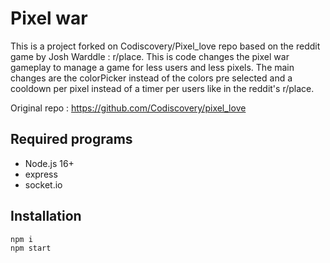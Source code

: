 # Pixel war 

This is a project forked on Codiscovery/Pixel_love repo based on the reddit game by Josh Warddle : r/place. This is code changes the pixel war gameplay to manage a game for less users and less pixels. The main changes are the colorPicker instead of the colors pre selected and a cooldown per pixel instead of a timer per users like in the reddit's r/place.

Original repo : https://github.com/Codiscovery/pixel_love

## Required programs 

- Node.js 16+
- express
- socket.io

## Installation

```
npm i
npm start
```
